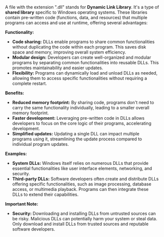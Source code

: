A file with the extension ".dll" stands for **Dynamic Link Library**. It's a type of **shared library** specific to Windows operating systems. These libraries contain pre-written code (functions, data, and resources) that multiple programs can access and use at runtime, offering several advantages:

**Functionality:**

- **Code sharing:** DLLs enable programs to share common functionalities without duplicating the code within each program. This saves disk space and memory, improving overall system efficiency.
- **Modular design:** Developers can create well-organized and modular programs by separating common functionalities into reusable DLLs. This promotes maintainability and easier updates.
- **Flexibility:** Programs can dynamically load and unload DLLs as needed, allowing them to access specific functionalities without requiring a complete restart.

**Benefits:**

- **Reduced memory footprint:** By sharing code, programs don't need to carry the same functionality individually, leading to a smaller overall memory footprint.
- **Faster development:** Leveraging pre-written code in DLLs allows developers to focus on the core logic of their programs, accelerating development.
- **Simplified updates:** Updating a single DLL can impact multiple programs using it, streamlining the update process compared to individual program updates.

**Examples:**

- **System DLLs:** Windows itself relies on numerous DLLs that provide essential functionalities like user interface elements, networking, and security.
- **Third-party DLLs:** Software developers often create and distribute DLLs offering specific functionalities, such as image processing, database access, or multimedia playback. Programs can then integrate these DLLs to extend their capabilities.

**Important Note:**

- **Security:** Downloading and installing DLLs from untrusted sources can be risky. Malicious DLLs can potentially harm your system or steal data. Only download and install DLLs from trusted sources and reputable software developers.